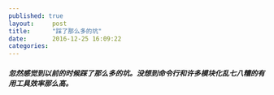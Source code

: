 ```yaml
---
published: true
layout:     post
title:      "踩了那么多的坑"
date:       2016-12-25 16:09:22
categories:
---
```


##### 忽然感觉到以前的时候踩了那么多的坑。没想到命令行和许多模块化乱七八糟的有用工具效率那么高。